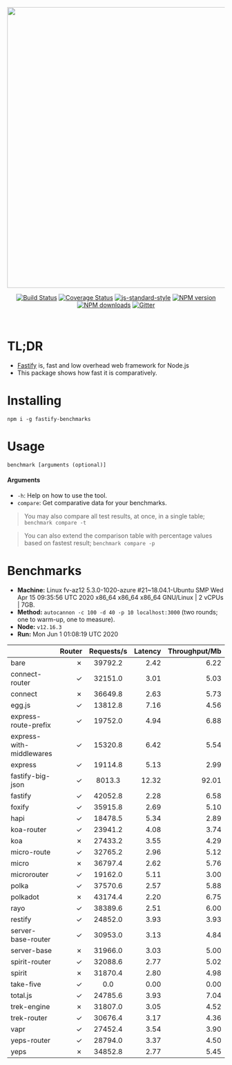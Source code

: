 <div align="center">
<img src="https://github.com/fastify/graphics/raw/master/full-logo.png" width="650" height="auto"/>
</div>

<div align="center">

[![Build Status](https://travis-ci.org/fastify/fastify.svg?branch=master)](https://travis-ci.org/fastify/fastify)
[![Coverage Status](https://coveralls.io/repos/github/fastify/fastify/badge.svg?branch=master)](https://coveralls.io/github/fastify/fastify?branch=master)
[![js-standard-style](https://img.shields.io/badge/code%20style-standard-brightgreen.svg?style=flat)](http://standardjs.com/)
[![NPM version](https://img.shields.io/npm/v/fastify.svg?style=flat)](https://www.npmjs.com/package/fastify)
[![NPM downloads](https://img.shields.io/npm/dm/fastify.svg?style=flat)](https://www.npmjs.com/package/fastify) [![Gitter](https://badges.gitter.im/gitterHQ/gitter.svg)](https://gitter.im/fastify)
</div>
<br />

# TL;DR

* [Fastify](https://github.com/fastify/fastify) is, fast and low overhead web framework for Node.js
* This package shows how fast it is comparatively.

# Installing

```
npm i -g fastify-benchmarks
```

# Usage

```
benchmark [arguments (optional)]
```

#### Arguments

* `-h`: Help on how to use the tool.
* `compare`: Get comparative data for your benchmarks.

> You may also compare all test results, at once, in a single table; `benchmark compare -t`

> You can also extend the comparison table with percentage values based on fastest result; `benchmark compare -p`
# Benchmarks
* __Machine:__ Linux fv-az12 5.3.0-1020-azure #21~18.04.1-Ubuntu SMP Wed Apr 15 09:35:56 UTC 2020 x86_64 x86_64 x86_64 GNU/Linux | 2 vCPUs | 7GB.
* __Method:__ `autocannon -c 100 -d 40 -p 10 localhost:3000` (two rounds; one to warm-up, one to measure).
* __Node:__ `v12.16.3`
* __Run:__ Mon Jun  1 01:08:19 UTC 2020

|                          | Router | Requests/s | Latency | Throughput/Mb |
| :--                      | --:    | :-:        | --:     | --:           |
| bare                     | ✗      | 39792.2    | 2.42    | 6.22          |
| connect-router           | ✓      | 32151.0    | 3.01    | 5.03          |
| connect                  | ✗      | 36649.8    | 2.63    | 5.73          |
| egg.js                   | ✓      | 13812.8    | 7.16    | 4.56          |
| express-route-prefix     | ✓      | 19752.0    | 4.94    | 6.88          |
| express-with-middlewares | ✓      | 15320.8    | 6.42    | 5.54          |
| express                  | ✓      | 19114.8    | 5.13    | 2.99          |
| fastify-big-json         | ✓      | 8013.3     | 12.32   | 92.01         |
| fastify                  | ✓      | 42052.8    | 2.28    | 6.58          |
| foxify                   | ✓      | 35915.8    | 2.69    | 5.10          |
| hapi                     | ✓      | 18478.5    | 5.34    | 2.89          |
| koa-router               | ✓      | 23941.2    | 4.08    | 3.74          |
| koa                      | ✗      | 27433.2    | 3.55    | 4.29          |
| micro-route              | ✓      | 32765.2    | 2.96    | 5.12          |
| micro                    | ✗      | 36797.4    | 2.62    | 5.76          |
| microrouter              | ✓      | 19162.0    | 5.11    | 3.00          |
| polka                    | ✓      | 37570.6    | 2.57    | 5.88          |
| polkadot                 | ✗      | 43174.4    | 2.20    | 6.75          |
| rayo                     | ✓      | 38389.6    | 2.51    | 6.00          |
| restify                  | ✓      | 24852.0    | 3.93    | 3.93          |
| server-base-router       | ✓      | 30953.0    | 3.13    | 4.84          |
| server-base              | ✗      | 31966.0    | 3.03    | 5.00          |
| spirit-router            | ✓      | 32088.6    | 2.77    | 5.02          |
| spirit                   | ✗      | 31870.4    | 2.80    | 4.98          |
| take-five                | ✓      | 0.0        | 0.00    | 0.00          |
| total.js                 | ✓      | 24785.6    | 3.93    | 7.04          |
| trek-engine              | ✗      | 31807.0    | 3.05    | 4.52          |
| trek-router              | ✓      | 30676.4    | 3.17    | 4.36          |
| vapr                     | ✓      | 27452.4    | 3.54    | 3.90          |
| yeps-router              | ✓      | 28794.0    | 3.37    | 4.50          |
| yeps                     | ✗      | 34852.8    | 2.77    | 5.45          |
